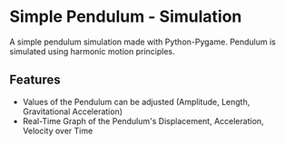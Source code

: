 # Simple Pendulum - Simulation
A simple pendulum simulation made with Python-Pygame. Pendulum is simulated using harmonic motion principles. 
## Features
- Values of the Pendulum can be adjusted (Amplitude, Length, Gravitational Acceleration)
- Real-Time Graph of the Pendulum's Displacement, Acceleration, Velocity over Time